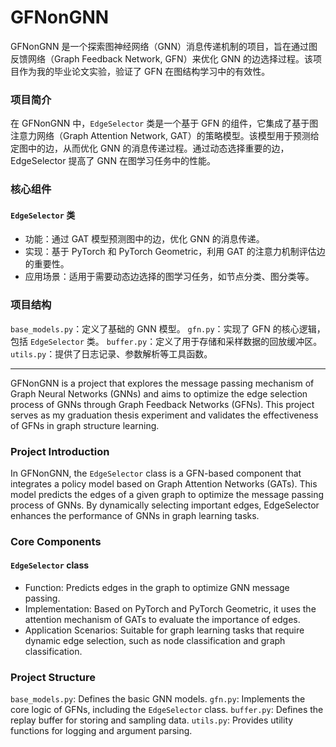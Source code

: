 # GFNonGNN

GFNonGNN 是一个探索图神经网络（GNN）消息传递机制的项目，旨在通过图反馈网络（Graph Feedback Network, GFN）来优化 GNN 的边选择过程。该项目作为我的毕业论文实验，验证了 GFN 在图结构学习中的有效性。

### 项目简介

在 GFNonGNN 中，`EdgeSelector` 类是一个基于 GFN 的组件，它集成了基于图注意力网络（Graph Attention Network, GAT）的策略模型。该模型用于预测给定图中的边，从而优化 GNN 的消息传递过程。通过动态选择重要的边，EdgeSelector 提高了 GNN 在图学习任务中的性能。

### 核心组件

#### `EdgeSelector` 类

- 功能：通过 GAT 模型预测图中的边，优化 GNN 的消息传递。
- 实现：基于 PyTorch 和 PyTorch Geometric，利用 GAT 的注意力机制评估边的重要性。
- 应用场景：适用于需要动态边选择的图学习任务，如节点分类、图分类等。

### 项目结构

`base_models.py`：定义了基础的 GNN 模型。
`gfn.py`：实现了 GFN 的核心逻辑，包括 `EdgeSelector` 类。
`buffer.py`：定义了用于存储和采样数据的回放缓冲区。
`utils.py`：提供了日志记录、参数解析等工具函数。

---

GFNonGNN is a project that explores the message passing mechanism of Graph Neural Networks (GNNs) and aims to optimize the edge selection process of GNNs through Graph Feedback Networks (GFNs). This project serves as my graduation thesis experiment and validates the effectiveness of GFNs in graph structure learning.

### Project Introduction

In GFNonGNN, the `EdgeSelector` class is a GFN-based component that integrates a policy model based on Graph Attention Networks (GATs). This model predicts the edges of a given graph to optimize the message passing process of GNNs. By dynamically selecting important edges, EdgeSelector enhances the performance of GNNs in graph learning tasks.

### Core Components

#### `EdgeSelector` class

- Function: Predicts edges in the graph to optimize GNN message passing.
- Implementation: Based on PyTorch and PyTorch Geometric, it uses the attention mechanism of GATs to evaluate the importance of edges.
- Application Scenarios: Suitable for graph learning tasks that require dynamic edge selection, such as node classification and graph classification.

### Project Structure

`base_models.py`: Defines the basic GNN models.
`gfn.py`: Implements the core logic of GFNs, including the `EdgeSelector` class.
`buffer.py`: Defines the replay buffer for storing and sampling data.
`utils.py`: Provides utility functions for logging and argument parsing.